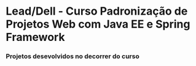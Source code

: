 # Lead/Dell - Curso Padronização de Projetos Web com Java EE e Spring Framework

### Projetos desevolvidos no decorrer do curso
